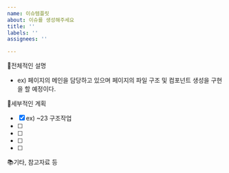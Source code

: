 ```yaml
---
name: 이슈템플릿
about: 이슈를 생성해주세요
title: ''
labels: ''
assignees: ''

---
```


📖전체적인 설명
 - ex) 페이지의 메인을 담당하고 있으며 페이지의 파일 구조 및 컴포넌트 생성을 구현을 할 예정이다.

📑세부적인 계획
 - [x] ex) ~23 구조작업
 - [ ]
 - [ ]
 - [ ]
 - [ ]
📚기타, 참고자료 등
